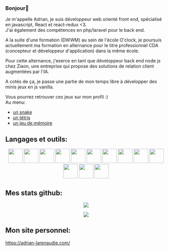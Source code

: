 ### Bonjour👋

<p>
Je m'appelle Adrian, je suis développeur web orienté front end, spécialisé en javascript, React et react-redux <3.
</br>
J'ai également des compétences en php/laravel pour le back end.
</p>
<p>
A la suite d'une formation (DWWM) au sein de l'école O'clock, je poursuis actuellement ma formation en alternance pour le titre professionnel CDA (concepteur et développeur d'application) dans la même école.
</p>
<p>
Pour cette alternance, j'exerce en tant que développeur back end node js chez Ziaon, une entreprise qui propose des solutions de relation client augmentées par l'IA.
</p>
<p>
A cotés de ça, je passe une partie de mon temps libre à développer des minis jeux en js vanilla.
</p>
<p>
Vous pourrez retrouver ces jeux sur mon profil :)
</br>
Au menu:
<ul>
 <li><a href="https://jormungand-game-adrian.surge.sh/">un snake</a></li>
 <li><a href="https://tetris-game-adrian.surge.sh/">un tétris</a></li>
 <li><a href="https://poke-memory-game-adrian.surge.sh/">un jeu de mémoire</a></li>
</ul>
</p>

## Langages et outils:

<p align="center">
 <img style="width:45px;" src="https://cdn.jsdelivr.net/gh/devicons/devicon/icons/vscode/vscode-original.svg" />
 <img style="width:45px;" src="https://cdn.jsdelivr.net/gh/devicons/devicon/icons/html5/html5-original.svg" />
 <img style="width:45px;" src="https://cdn.jsdelivr.net/gh/devicons/devicon/icons/css3/css3-original.svg" />
 <img style="width:45px;" src="https://cdn.jsdelivr.net/gh/devicons/devicon/icons/javascript/javascript-plain.svg" />
 <img style="width:45px;" src="https://cdn.jsdelivr.net/gh/devicons/devicon/icons/mysql/mysql-original-wordmark.svg" />
 <img style="width:45px;" src="https://cdn.jsdelivr.net/gh/devicons/devicon/icons/git/git-original.svg" />           
 <img style="width:45px;" src="https://cdn.jsdelivr.net/gh/devicons/devicon/icons/php/php-plain.svg" />
 <img style="width:45px;" src="https://cdn.jsdelivr.net/gh/devicons/devicon/icons/bootstrap/bootstrap-original.svg" />
 <img style="width:45px;" src="https://cdn.jsdelivr.net/gh/devicons/devicon/icons/sass/sass-original.svg" />
 <img style="width:45px;" src="https://cdn.jsdelivr.net/gh/devicons/devicon/icons/react/react-original-wordmark.svg" />
 <img style="width:45px;" src="https://cdn.jsdelivr.net/gh/devicons/devicon/icons/redux/redux-original.svg" />
 <img style="width:45px;" src="https://cdn.jsdelivr.net/gh/devicons/devicon/icons/nodejs/nodejs-original.svg" />
 <img style="width:45px;" src="https://cdn.jsdelivr.net/gh/devicons/devicon/icons/laravel/laravel-plain-wordmark.svg" />  
</p>

## Mes stats github:
         
<p align="center">
  <a href="https://github.com/anuraghazra/github-readme-stats">
    <img align="center" src="https://github-readme-stats.vercel.app/api?username=Adrian-Larenaudie&count_private=true&show_icons=true&theme=synthwave">
  </a>
</p>    

<p align="center">
  <a href="https://github.com/adrian-larenaudie/github-readme-stats">
    <img align="center" src="https://github-readme-stats.vercel.app/api/top-langs/?username=Adrian-Larenaudie&theme=dark&count_private=true&show_icons=true&langs_count=10&layout=compact">
  </a>
</p>

## Mon site personnel:

https://adrian-larenaudie.com/
